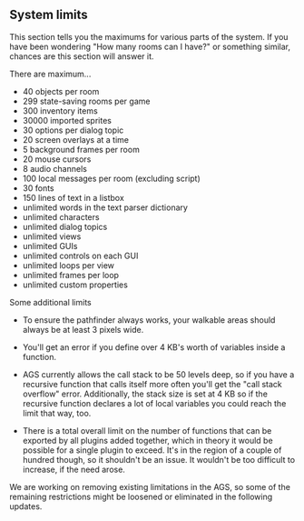 ## System limits

This section tells you the maximums for various parts of the system. If
you have been wondering "How many rooms can I have?" or something
similar, chances are this section will answer it.

There are maximum...

- 40 objects per room
- 299 state-saving rooms per game
- 300 inventory items
- 30000 imported sprites
- 30 options per dialog topic
- 20 screen overlays at a time
- 5 background frames per room
- 20 mouse cursors
- 8 audio channels
- 100 local messages per room (excluding script)
- 30 fonts
- 150 lines of text in a listbox
- unlimited words in the text parser dictionary
- unlimited characters
- unlimited dialog topics
- unlimited views
- unlimited GUIs
- unlimited controls on each GUI
- unlimited loops per view
- unlimited frames per loop
- unlimited custom properties

Some additional limits

- To ensure the pathfinder always works, your walkable areas should always be at least 3 pixels wide.

- You'll get an error if you define over 4 KB's worth of variables inside a function.

- AGS currently allows the call stack to be 50 levels deep, so if you have a recursive function that calls itself more often you'll get the "call stack overflow" error. Additionally, the stack size is set at 4 KB so if the recursive function declares a lot of local variables you could reach the limit that way, too.

- There is a total overall limit on the number of functions that can be exported by all plugins added together, which in theory it would be possible for a single plugin to exceed. It's in the region of a couple of hundred though, so it shouldn't be an issue. It wouldn't be too difficult to increase, if the need arose. 

We are working on removing existing limitations in the AGS, so some of
the remaining restrictions might be loosened or eliminated in the
following updates.
